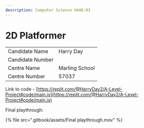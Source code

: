 ```yaml
---
description: Computer Science H446-03
---
```


# 2D Platformer

|                  |                |
| ---------------- | -------------- |
| Candidate Name   | Harry Day      |
| Candidate Number |                |
| Centre Name      | Marling School |
| Centre Number    | 57037          |

Link to code - [https://replit.com/@HarryDay2/A-Level-Project#code/main.js](https://replit.com/@HarryDay2/A-Level-Project#code/main.js)

Final playthrough:

{% file src=".gitbook/assets/Final playthrough.mov" %}
